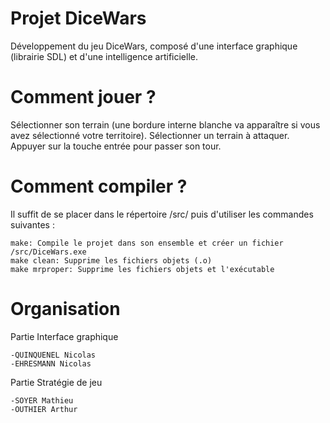 Projet DiceWars
===================

Développement du jeu DiceWars, composé d'une interface graphique (librairie SDL) et d'une intelligence artificielle.

Comment jouer ?
===================

Sélectionner son terrain (une bordure interne blanche va apparaître si vous avez sélectionné votre territoire).
Sélectionner un terrain à attaquer.
Appuyer sur la touche entrée pour passer son tour.

Comment compiler ?
===================

Il suffit de se placer dans le répertoire /src/ puis d'utiliser les commandes suivantes :

    make: Compile le projet dans son ensemble et créer un fichier /src/DiceWars.exe
    make clean: Supprime les fichiers objets (.o)
    make mrproper: Supprime les fichiers objets et l'exécutable

Organisation
===================

Partie Interface graphique

    -QUINQUENEL Nicolas
    -EHRESMANN Nicolas
    
Partie Stratégie de jeu

    -SOYER Mathieu
    -OUTHIER Arthur

    